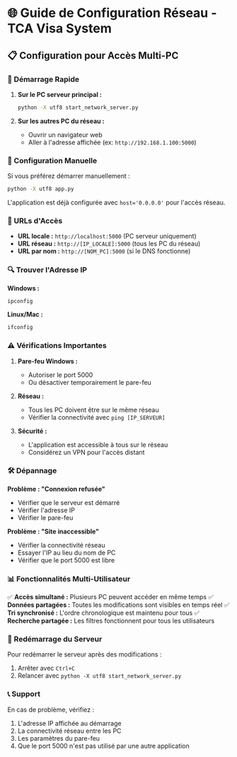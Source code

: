 # 🌐 Guide de Configuration Réseau - TCA Visa System

## 📋 Configuration pour Accès Multi-PC

### 🚀 Démarrage Rapide

1. **Sur le PC serveur principal :**
   ```bash
   python -X utf8 start_network_server.py
   ```

2. **Sur les autres PC du réseau :**
   - Ouvrir un navigateur web
   - Aller à l'adresse affichée (ex: `http://192.168.1.100:5000`)

### 🔧 Configuration Manuelle

Si vous préférez démarrer manuellement :

```bash
python -X utf8 app.py
```

L'application est déjà configurée avec `host='0.0.0.0'` pour l'accès réseau.

### 📱 URLs d'Accès

- **URL locale :** `http://localhost:5000` (PC serveur uniquement)
- **URL réseau :** `http://[IP_LOCALE]:5000` (tous les PC du réseau)
- **URL par nom :** `http://[NOM_PC]:5000` (si le DNS fonctionne)

### 🔍 Trouver l'Adresse IP

**Windows :**
```cmd
ipconfig
```

**Linux/Mac :**
```bash
ifconfig
```

### ⚠️ Vérifications Importantes

1. **Pare-feu Windows :**
   - Autoriser le port 5000
   - Ou désactiver temporairement le pare-feu

2. **Réseau :**
   - Tous les PC doivent être sur le même réseau
   - Vérifier la connectivité avec `ping [IP_SERVEUR]`

3. **Sécurité :**
   - L'application est accessible à tous sur le réseau
   - Considérez un VPN pour l'accès distant

### 🛠️ Dépannage

**Problème : "Connexion refusée"**
- Vérifier que le serveur est démarré
- Vérifier l'adresse IP
- Vérifier le pare-feu

**Problème : "Site inaccessible"**
- Vérifier la connectivité réseau
- Essayer l'IP au lieu du nom de PC
- Vérifier que le port 5000 est libre

### 📊 Fonctionnalités Multi-Utilisateur

✅ **Accès simultané :** Plusieurs PC peuvent accéder en même temps
✅ **Données partagées :** Toutes les modifications sont visibles en temps réel
✅ **Tri synchronisé :** L'ordre chronologique est maintenu pour tous
✅ **Recherche partagée :** Les filtres fonctionnent pour tous les utilisateurs

### 🔄 Redémarrage du Serveur

Pour redémarrer le serveur après des modifications :
1. Arrêter avec `Ctrl+C`
2. Relancer avec `python -X utf8 start_network_server.py`

### 📞 Support

En cas de problème, vérifiez :
1. L'adresse IP affichée au démarrage
2. La connectivité réseau entre les PC
3. Les paramètres du pare-feu
4. Que le port 5000 n'est pas utilisé par une autre application
